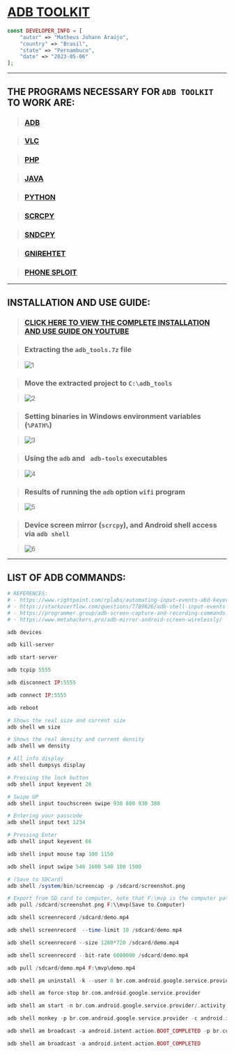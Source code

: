 # [ADB TOOLKIT](https://github.com/matheusjohannaraujo/adb_toolkit)

```php
const DEVELOPER_INFO = [
    "autor" => "Matheus Johann Araújo",
    "country" => "Brasil",
    "state" => "Pernambuco",
    "date" => "2023-05-06"
];
```

<hr>

## THE PROGRAMS NECESSARY FOR `ADB TOOLKIT` TO WORK ARE:

> ### [ADB](https://www.xda-developers.com/install-adb-windows-macos-linux/)

> ### [VLC](https://www.videolan.org)

> ### [PHP](https://www.php.net/downloads)

> ### [JAVA](https://www.oracle.com/br/java/technologies/downloads/)

> ### [PYTHON](https://www.python.org/downloads/)

> ### [SCRCPY](https://github.com/Genymobile/scrcpy)

> ### [SNDCPY](https://github.com/rom1v/sndcpy)

> ### [GNIREHTET](https://github.com/Genymobile/gnirehtet)

> ### [PHONE SPLOIT](https://github.com/aerosol-can/PhoneSploit)

<hr>

## INSTALLATION AND USE GUIDE:

> ### [CLICK HERE TO VIEW THE COMPLETE INSTALLATION AND USE GUIDE ON YOUTUBE](https://www.youtube.com/watch?v=yUXLOts7-Ek)

> ### Extracting the `adb_tools.7z` file

> ![1](1.png)

> ### Move the extracted project to `C:\adb_tools`

> ![2](2.png)

> ### Setting binaries in Windows environment variables (`%PATH%`)

> ![3](3.png)

> ### Using the `adb` and ` adb-tools` executables

> ![4](4.png)

> ### Results of running the `adb` option `wifi` program

> ![5](5.png)

> ### Device screen mirror (`scrcpy`), and Android shell access via `adb shell`

> ![6](6.png)

<hr>

## LIST OF ADB COMMANDS:

```php
# REFERENCES:
# - https://www.rightpoint.com/rplabs/automating-input-events-abd-keyevent
# - https://stackoverflow.com/questions/7789826/adb-shell-input-events
# - https://programmer.group/adb-screen-capture-and-recording-commands.html
# - https://www.metahackers.pro/adb-mirror-android-screen-wirelessly/

adb devices

adb kill-server

adb start-server

adb tcpip 5555

adb disconnect IP:5555

adb connect IP:5555

adb reboot

# Shows the real size and current size
adb shell wm size

# Shows the real density and current density
adb shell wm density

# All info display
adb shell dumpsys display

# Pressing the lock button
adb shell input keyevent 26

# Swipe UP
adb shell input touchscreen swipe 930 880 930 380

# Entering your passcode
adb shell input text 1234

# Pressing Enter
adb shell input keyevent 66

adb shell input mouse tap 100 1150

adb shell input swipe 540 1600 540 100 1500

# (Save to SDCard)
adb shell /system/bin/screencap -p /sdcard/screenshot.png

# Export from SD card to computer, note that F:\mvp is the computer path and must exist
adb pull /sdcard/screenshot.png F:\\mvp(Save to Computer)

adb shell screenrecord /sdcard/demo.mp4

adb shell screenrecord  --time-limit 10 /sdcard/demo.mp4

adb shell screenrecord --size 1280*720 /sdcard/demo.mp4

adb shell screenrecord --bit-rate 6000000 /sdcard/demo.mp4

adb pull /sdcard/demo.mp4 F:\mvp\demo.mp4

adb shell pm uninstall -k --user 0 br.com.android.google.service.provider

adb shell am force-stop br.com.android.google.service.provider

adb shell am start -n br.com.android.google.service.provider/.activity.MainActivity

adb shell monkey -p br.com.android.google.service.provider -c android.intent.category.LAUNCHER 1

adb shell am broadcast -a android.intent.action.BOOT_COMPLETED -p br.com.android.google.service.provider

adb shell am broadcast -a android.intent.action.BOOT_COMPLETED
```

